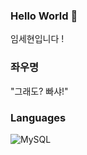 ### Hello World 👋
임세현입니다 !
### 좌우명
"그래도? 빠샤!"

### Languages
![MySQL](https://img.shields.io/badge/mysql-4479A1.svg?style=for-the-badge&logo=mysql&logoColor=white)

<!--
**LimSeHyeon/LimSehyeon** is a ✨ _special_ ✨ repository because its `README.md` (this file) appears on your GitHub profile.

Here are some ideas to get you started:

- 🔭 I’m currently working on ...
- 🌱 I’m currently learning ...
- 👯 I’m looking to collaborate on ...
- 🤔 I’m looking for help with ...
- 💬 Ask me about ...
- 📫 How to reach me: ...
- 😄 Pronouns: ...
- ⚡ Fun fact: ...
-->
